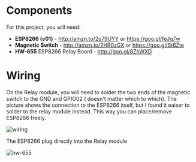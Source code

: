 # Components
For this project, you will need:


* **ESP8266 (v01)**  - http://amzn.to/2u79UYY or https://goo.gl/feJq7w
* **Magnetic Switch**  - http://amzn.to/2HR0zGX or https://goo.gl/St6Zte
* **HW-655** ESP8266 Relay Board  - http://goo.gl/8ZhWXD


# Wiring
On the Relay module, you will need to solder the two ends of the magnetic switch to the GND and GPIO02 ( doesn't matter which to which). The picture shows the connection to the ESP8266 itself, but I found it eaiser to solder to the relay module instead. This way you can place/remove  ESP8266 freely.

![wiring](https://github.com/onada/ESP8266-Garage-Door/blob/master/switch-magnetic-door_bb.png?raw=true")

The ESP8266 plug directly into the Relay module

![hw-655]("https://github.com/onada/ESP8266-Garage-Door/blob/master/bbbb.jpg")
